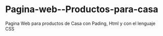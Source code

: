 # Pagina-web--Productos-para-casa
Pagina Web para productos de Casa con Pading, Html y con el lenguaje CSS
